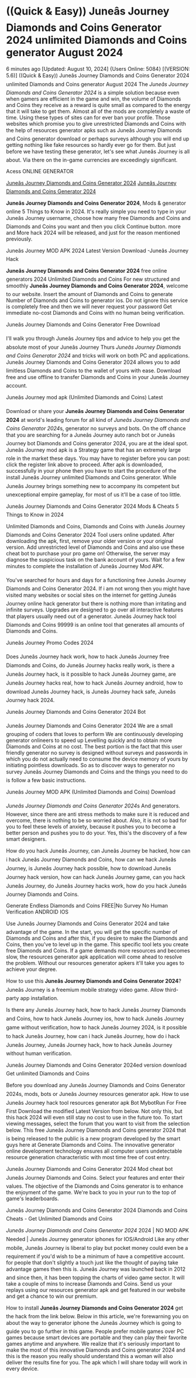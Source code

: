 # ((Quick & Easy)) Juneâs Journey Diamonds and Coins Generator 2024 unlimited Diamonds and Coins generator August 2024

6 minutes ago [Updated: August 10, 2024] {Users Online: 5084} [(VERSION: 5.6)] ((Quick & Easy)) Juneâs Journey Diamonds and Coins Generator 2024 unlimited Diamonds and Coins generator August 2024  The *Juneâs Journey Diamonds and Coins Generator 2024* is a simple solution because even when gamers are efficient in the game and win, the volume of Diamonds and Coins they receive as a reward is quite small as compared to the energy that it will take to get them. Almost all of the mods are completely a waste of time. Using these types of sites can for ever ban your profile. Those websites which promise you to give unrestricted Diamonds and Coins with the help of resources generator apks such as Juneâs Journey Diamonds and Coins generator download or perhaps surveys although you will end up getting nothing like fake resources so hardly ever go for them. But just before we have testing these generator, let's see what Juneâs Journey is all about. Via there on the in-game currencies are exceedingly significant.

Acess ONLINE GENERATOR

[Juneâs Journey Diamonds and Coins Generator 2024](http://tpdld.online/znh4upx)
[Juneâs Journey Diamonds and Coins Generator 2024](http://tpdld.online/znh4upx)

**Juneâs Journey Diamonds and Coins Generator 2024**, Mods & generator online 5 Things to Know in 2024. It's really simple you need to type in your Juneâs Journey username, choose how many free Diamonds and Coins and Diamonds and Coins you want and then you click Continue button. more and More hack 2024 will be released, and just for the reason mentioned previously. 

Juneâs Journey MOD APK 2024 Latest Version Download -Juneâs Journey Hack

**Juneâs Journey Diamonds and Coins Generator 2024** free online generators 2024 Unlimited Diamonds and Coins For new structured and smoothly **Juneâs Journey Diamonds and Coins Generator 2024**, welcome to our website. Insert the amount of Diamonds and Coins to generate Number of Diamonds and Coins to generator ios. Do not ignore this service is completely free and then we will never request your password Get immediate no-cost Diamonds and Coins with no human being verification.

Juneâs Journey Diamonds and Coins Generator Free Download

I'll walk you through Juneâs Journey tips and advice to help you get the absolute most of your Juneâs Journey Thurs *Juneâs Journey Diamonds and Coins Generator 2024* and tricks will work on both PC and applications. Juneâs Journey Diamonds and Coins Generator 2024 allows you to add limitless Diamonds and Coins to the wallet of yours with ease. Download free and use offline to transfer Diamonds and Coins in your Juneâs Journey account.

Juneâs Journey mod apk (Unlimited Diamonds and Coins) Latest

Download or share your **Juneâs Journey Diamonds and Coins Generator 2024** at world's leading forum for all kind of *Juneâs Journey Diamonds and Coins Generator 2024*s, generator no surveys and bots. On the off chance that you are searching for a Juneâs Journey auto ranch bot or Juneâs Journey bot Diamonds and Coins generator 2024, you are at the ideal spot. Juneâs Journey mod apk is a Strategy game that has an extremely large role in the market these days. You may have to register before you can post: click the register link above to proceed. After apk is downloaded, successfully in your phone then you have to start the procedure of the install Juneâs Journey unlimited Diamonds and Coins generator. While Juneâs Journey brings something new to accompany its competent but unexceptional empire gameplay, for most of us it'll be a case of too little. 

Juneâs Journey Diamonds and Coins Generator 2024 Mods & Cheats 5 Things to Know in 2024

Unlimited Diamonds and Coins, Diamonds and Coins with Juneâs Journey Diamonds and Coins Generator 2024 Tool users online updated. After downloading the apk, first, remove your older version or your original version. Add unrestricted level of Diamonds and Coins and also use these cheat bot to purchase your pro game on! Otherwise, the server may diagnose the suspicious task on the bank account of yours. Wait for a few minutes to complete the installation of Juneâs Journey Mod APK.

You've searched for hours and days for a functioning free Juneâs Journey Diamonds and Coins Generator 2024. If i am not wrong then you might have visited many websites or social sites on the internet for getting Juneâs Journey online hack generator but there is nothing more than irritating and infinite surveys. Upgrades are designed to go over all interactive features that players usually need out of a generator. Juneâs Journey hack tool Diamonds and Coins 99999 is an online tool that generates all amounts of Diamonds and Coins.

Juneâs Journey Promo Codes 2024

Does Juneâs Journey hack work, how to hack Juneâs Journey free Diamonds and Coins, do Juneâs Journey hacks really work, is there a Juneâs Journey hack, is it possible to hack Juneâs Journey game, are Juneâs Journey hacks real, how to hack Juneâs Journey android, how to download Juneâs Journey hack, is Juneâs Journey hack safe, Juneâs Journey hack 2024.

Juneâs Journey Diamonds and Coins Generator 2024 Bot

Juneâs Journey Diamonds and Coins Generator 2024 We are a small grouping of coders that loves to perform We are continuously developing generator onlineers to speed up Levelling quickly and to obtain more Diamonds and Coins at no cost. The best portion is the fact that this user friendly generator no survey is designed without surveys and passwords in which you do not actually need to consume the device memory of yours by initiating pointless downloads. So as to discover ways to generator no survey Juneâs Journey Diamonds and Coins and the things you need to do is follow a few basic instructions.

Juneâs Journey MOD APK (Unlimited Diamonds and Coins) Download

*Juneâs Journey Diamonds and Coins Generator 2024*s And generators. However, since there are anti stress methods to make sure it is reduced and overcome, there is nothing to be so worried about. Also, it is not so bad for you to feel these levels of anxiety, because it pushes you to become a better person and pushes you to do your. Yes, this's the discovery of a few smart designers. 

How do you hack Juneâs Journey, can Juneâs Journey be hacked, how can i hack Juneâs Journey Diamonds and Coins, how can we hack Juneâs Journey, is Juneâs Journey hack possible, how to download Juneâs Journey hack version, how can hack Juneâs Journey game, can you hack Juneâs Journey, do Juneâs Journey hacks work, how do you hack Juneâs Journey Diamonds and Coins.

Generate Endless Diamonds and Coins FREE|No Survey No Human Verification ANDROID IOS

Use Juneâs Journey Diamonds and Coins Generator 2024 and take advantage of the game. In the start, you will get the specific number of Diamonds and Coins and after this, if you desire to make the Diamonds and Coins, then you've to level up in the game. This specific tool lets you create free Diamonds and Coins. If a game demands more resources and becomes slow, the resources generator apk application will come ahead to resolve the problem. Without our resources generator apkers it'll take you ages to achieve your degree.

How to use this **Juneâs Journey Diamonds and Coins Generator 2024**? Juneâs Journey is a freemium mobile strategy video game. Allow third-party app installation.

Is there any Juneâs Journey hack, how to hack Juneâs Journey Diamonds and Coins, how to hack Juneâs Journey ios, how to hack Juneâs Journey game without verification, how to hack Juneâs Journey 2024, is it possible to hack Juneâs Journey, how can i hack Juneâs Journey, how do i hack Juneâs Journey, Juneâs Journey hack, how to hack Juneâs Journey without human verification.

Juneâs Journey Diamonds and Coins Generator 2024ed version download Get unlimited Diamonds and Coins

Before you download any Juneâs Journey Diamonds and Coins Generator 2024s, mods, bots or Juneâs Journey resources generator apk. How to use Juneâs Journey hack tool resources generator apk Bot MybotRun For Free First Download the modified Latest Version from below. Not only this, but this hack 2024 will even still stay no cost to use in the future too. To start viewing messages, select the forum that you want to visit from the selection below. This free Juneâs Journey Diamonds and Coins generator 2024 that is being released to the public is a new program developed by the smart guys here at Generate Diamonds and Coins. The innovative generator online development technology ensures all computer users undetectable resource generation characteristic with most time free of cost entry.

Juneâs Journey Diamonds and Coins Generator 2024 Mod cheat bot Juneâs Journey Diamonds and Coins. Select your features and enter their values. The objective of the Diamonds and Coins generator is to enhance the enjoyment of the game. We're back to you in your run to the top of game's leaderboards.

Juneâs Journey Diamonds and Coins Generator 2024 Diamonds and Coins Cheats - Get Unlimited Diamonds and Coins

*Juneâs Journey Diamonds and Coins Generator 2024* 2024 | NO MOD APK Needed | Juneâs Journey generator iphones for IOS/Android Like any other mobile, Juneâs Journey is liberal to play but pocket money could even be a requirement if you'd wish to be a minimum of have a competitive account. for people that don't slightly a touch just like the thought of paying take advantage games then this is. Juneâs Journey was launched back in 2012 and since then, it has been topping the charts of video game sector. It will take a couple of mins to increase Diamonds and Coins. Send us your replays using our resources generator apk and get featured in our website and get a chance to win our premium.

How to install **Juneâs Journey Diamonds and Coins Generator 2024** get the hack from the link below. Below in this article, we're forewarning you on about the way to generator iphone the Juneâs Journey which is going to guide you to go further in this game. People prefer mobile games over PC games because smart devices are portable and they can play their favorite games anytime and anywhere. We realize that it's seriously important to make the most of this innovative Diamonds and Coins generator 2024 and this is the reason you really should understand this a woman will also deliver the results fine for you. The apk which I will share today will work in every device.